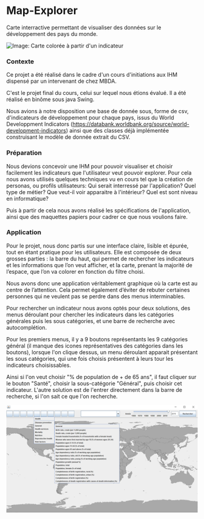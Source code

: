 # Map-Explorer
Carte interractive permettant de visualiser des données sur le développement des pays du monde.

![Image: Carte colorée à partir d'un indicateur](https://github.com/JulienPolop/Map-Explorer/blob/master/images/Map%20Color%C3%A9e.PNG)

### Contexte

Ce projet a été réalisé dans le cadre d'un cours d'initiations aux IHM dispensé par un intervenant de chez MBDA.

C'est le projet final du cours, celui sur lequel nous étions évalué. Il a été réalisé en binôme sous java Swing.


Nous avions à notre disposition une base de donnée sous, forme de csv, d'indicateurs de développement pour chaque pays, issus du World Developpment Indicators (https://databank.worldbank.org/source/world-development-indicators) ainsi que des classes déjà implémentée construisant le modèle de donnée extrait du CSV.


### Préparation
Nous devions concevoir une IHM pour pouvoir visualiser et choisir facilement les indicateurs que l'utilisateur veut pouvoir explorer. Pour cela nous avons utilisés quelques techniques vu en cours tel que la création de personas, ou profils utilisateurs: Qui serait interressé par l'application? Quel type de métier? Que veut-il voir apparaitre à l'intérieur? Quel est sont niveau en informatique?

Puis à partir de cela nous avons réalisé les spécifications de l'application, ainsi que des maquettes papiers pour cadrer ce que nous voulions faire. 


### Application
Pour le projet, nous donc partis sur une interface claire, lisible et épurée, tout en étant pratique pour les utilisateurs. Elle est composée de deux grosses parties : la barre du haut, qui permet de rechercher les indicateurs et les informations que l’on veut afficher, et  la carte, prenant la majorité de l’espace, que l’on va colorer en fonction du filtre choisi.

Nous avons donc une application véritablement graphique où la carte est au centre de l’attention. Cela permet également d’éviter de rebuter certaines personnes qui ne veulent pas se perdre dans des menus interminables.


Pour rechercher un indicateur nous avons optés pour deux solutions, des menus déroulant pour chercher les indicateurs dans les catégories générales puis les sous catégories, et une barre de recherche avec autocomplétion.

Pour les premiers menus, il y a 9 boutons représentants les 9 catégories général (il manque des icones représentatives des catégories dans les boutons), lorsque l'on clique dessus, un menu déroulant apparait présentant les sous catégories, qui une fois choisis présentent à leurs tour les indicateurs choisissables.

Ainsi si l'on veut choisir "% de population de + de 65 ans", il faut cliquer sur le bouton "Santé", choisir la sous-catégorie "Général", puis choisir cet indicateur. L'autre solution est de l'entrer directement dans la barre de recherche, si l'on sait ce que l'on recherche.

![Image: Présentation des menus](https://github.com/JulienPolop/Map-Explorer/blob/master/images/Menu%20Deroulant.PNG)


